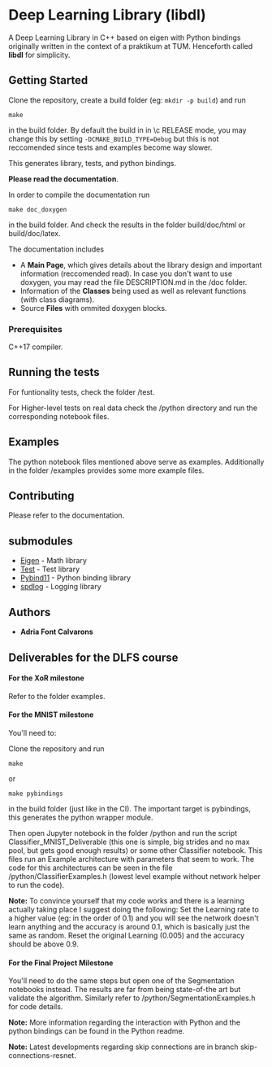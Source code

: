 # Deep Learning Library (libdl)
A Deep Learning Library in C++ based on eigen with Python bindings originally written in the context of a praktikum at TUM. Henceforth called **libdl** for simplicity.

## Getting Started

Clone the repository, create a build folder (eg: ```mkdir -p build```) and run
```
make
```
in the build folder. By default the build in in \c RELEASE mode, you may change this by setting ```-DCMAKE_BUILD_TYPE=Debug``` but this is not reccomended since tests and examples become way slower.

This generates library, tests, and python bindings.

**Please read the documentation**.

In order to compile the documentation run
```
make doc_doxygen
```
in the build folder. And check the results in the folder build/doc/html or build/doc/latex.

The documentation includes
* A **Main Page**, which gives details about the library design and important information (reccomended read). In case you don't want to use doxygen, you may read the file DESCRIPTION.md in the /doc folder.
* Information of the **Classes** being used as well as relevant functions (with class diagrams).
* Source **Files** with ommited doxygen blocks.


### Prerequisites

C++17 compiler.

## Running the tests

For funtionality tests, check the folder /test.

For Higher-level tests on real data check the /python directory and run the corresponding notebook files.

## Examples
The python notebook files mentioned above serve as examples. Additionally in the folder /examples provides some more example files.

## Contributing
Please refer to the documentation.

## submodules

* [Eigen](http://eigen.tuxfamily.org/index.php?title=Main_Page) - Math library
* [Test](https://github.com/catchorg/Catch2) - Test library
* [Pybind11](https://github.com/pybind/pybind11) - Python binding library
* [spdlog](https://github.com/gabime/spdlog) - Logging library

## Authors

* **Adria Font Calvarons**

## Deliverables for the DLFS course

#### For the **XoR milestone**
Refer to the folder examples.
#### For the **MNIST milestone**
You'll need to:

Clone the repository and run
```
make
```
or
```
make pybindings
```
in the build folder (just like in the CI). The important target is pybindings, this generates the python wrapper module.

Then open Jupyter notebook in the folder /python and run the script Classifier_MNIST_Deliverable (this one is simple, big strides and no max pool, but gets good enough results) or some other Classifier notebook. This files run an Example architecture with parameters that seem to work. The code for this architectures can be seen in the file /python/ClassifierExamples.h (lowest level example without network helper to run the code).

**Note:** To convince yourself that my code works and there is a learning actually taking place I suggest doing the following: Set the Learning rate to a higher value (eg: in the order of 0.1) and you will see the network doesn't learn anything and the accuracy is around 0.1, which is basically just the same as random. Reset the original Learning (0.005) and the accuracy should be above 0.9.

#### For the **Final Project Milestone**
You'll need to do the same steps but open one of the Segmentation notebooks instead. The results are far from being state-of-the art but validate the algorithm. Similarly refer to /python/SegmentationExamples.h for code details.


**Note:** More information regarding the interaction with Python and the python bindings can be found in the Python readme.

**Note:** Latest developments regarding skip connections are in branch skip-connections-resnet.


